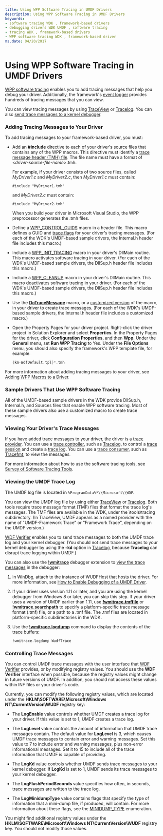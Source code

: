```yaml
---
title: Using WPP Software Tracing in UMDF Drivers
description: Using WPP Software Tracing in UMDF Drivers
keywords:
- software tracing WDK , framework-based drivers
- debugging drivers WDK UMDF , software tracing
- tracing WDK , framework-based drivers
- WPP software tracing WDK , framework-based driver
ms.date: 04/20/2017
---
```


# Using WPP Software Tracing in UMDF Drivers


[WPP software tracing](../devtest/wpp-software-tracing.md) enables you to add tracing messages that help you debug your driver. Additionally, the framework's [event logger](using-the-framework-s-event-logger.md) provides hundreds of tracing messages that you can view.

You can view tracing messages by using [TraceView](../devtest/traceview.md) or [Tracelog](../devtest/tracelog.md). You can also [send trace messages to a kernel debugger](../devtest/how-do-i-send-trace-messages-to-a-kernel-debugger-.md).

### Adding Tracing Messages to Your Driver

To add tracing messages to your framework-based driver, you must:

-   Add an **\#include** directive to each of your driver's source files that contains any of the WPP macros. This directive must identify a [trace message header (TMH) file](../devtest/trace-message-header-file.md). The file name must have a format of &lt;*driver-source-file-name*&gt;.tmh.

    For example, if your driver consists of two source files, called *MyDriver1.c* and *MyDriver2.c*, then *MyDriver1.c* must contain:

    `#include "MyDriver1.tmh"`

    and *MyDriver2.c* must contain:

    `#include "MyDriver2.tmh"`

    When you build your driver in Microsoft Visual Studio, the WPP preprocessor generates the .tmh files.

-   Define a [WPP\_CONTROL\_GUIDS](/previous-versions/windows/hardware/previsioning-framework/ff556186(v=vs.85)) macro in a header file. This macro defines a GUID and [trace flags](../devtest/trace-flags.md) for your driver's tracing messages. (For each of the WDK's UMDF-based sample drivers, the Internal.h header file includes this macro.)

-   Include a [WPP\_INIT\_TRACING](/previous-versions/windows/hardware/previsioning-framework/ff556191(v=vs.85)) macro in your driver's DllMain routine. This macro activates software tracing in your driver. (For each of the WDK's UMDF-based sample drivers, the DllSup.h header file includes this macro.)

-   Include a [WPP\_CLEANUP](/previous-versions/windows/hardware/previsioning-framework/ff556179(v=vs.85)) macro in your driver's DllMain routine. This macro deactivates software tracing in your driver. (For each of the WDK's UMDF-based sample drivers, the DllSup.h header file includes this macro.)

-   Use the [**DoTraceMessage**](/previous-versions/windows/hardware/previsioning-framework/ff544918(v=vs.85)) macro, or a [customized version](../devtest/can-i-customize-dotracemessage-.md) of the macro, in your driver to create trace messages. (For each of the WDK's UMDF-based sample drivers, the Internal.h header file includes a customized macro.)

-   Open the Property Pages for your driver project. Right-click the driver project in Solution Explorer and select **Properties**. In the Property Pages for the driver, click **Configuration Properties**, and then **Wpp**. Under the **General** menu, set **Run WPP Tracing** to Yes. Under the **File Options** menu, you should also specify the framework's WPP template file, for example:

    ```cpp
    {km-WdfDefault.tpl}*.tmh
    ```

For more information about adding tracing messages to your driver, see [Adding WPP Macros to a Driver](../devtest/adding-wpp-macros-to-a-trace-provider.md).

### Sample Drivers That Use WPP Software Tracing

All of the UMDF-based sample drivers in the WDK provide DllSup.h, Internal.h, and Sources files that enable WPP software tracing. Most of these sample drivers also use a customized macro to create trace messages.

### Viewing Your Driver's Trace Messages

If you have added trace messages to your driver, the driver is a [trace provider](../devtest/trace-provider.md). You can use a [trace controller](../devtest/trace-controller.md), such as [Tracelog](../devtest/tracelog.md), to control a [trace session](../devtest/trace-session.md) and create a [trace log](../devtest/trace-log.md). You can use a [trace consumer](../devtest/trace-consumer.md), such as [Tracefmt](../devtest/tracefmt.md), to view the messages.

For more information about how to use the software tracing tools, see [Survey of Software Tracing Tools](../devtest/survey-of-software-tracing-tools.md).

### Viewing the UMDF Trace Log

The UMDF log file is located in `%ProgramData%*\\Microsoft\\WDF`.

You can view the UMDF log file by using either [TraceView](../devtest/traceview.md) or [Tracelog](../devtest/tracelog.md). Both tools require trace message format (TMF) files that format the trace log's messages. The TMF files are available in the WDK, under the \\tools\\tracing subdirectory. (In TraceView, UMDF appears as a named provider with the name of "UMDF-Framework Trace" or "Framework Trace", depending on the UMDF version.)

[WDF Verifier](../devtest/wdf-verifier-control-application.md) enables you to send trace messages to both the UMDF trace log and your kernel debugger. (You should not send trace messages to your kernel debugger by using the **-kd** option in [Tracelog](../devtest/tracelog.md), because **Tracelog** can disrupt trace logging within UMDF.)

You can also use the [**!wmitrace**](../debugger/wmi-tracing-extensions--wmitrace-dll-.md) debugger extension to [view the trace messages](../devtest/how-do-i-send-trace-messages-to-a-kernel-debugger-.md) in the debugger:

1.  In WinDbg, attach to the instance of WUDFHost that hosts the driver. For more information, see [How to Enable Debugging of a UMDF Driver](enabling-a-debugger.md).
2.  If your driver uses version 1.11 or later, and you are using the kernel debugger from Windows 8 or later, you can skip this step. If your driver uses a version of UMDF earlier than 1.11, use [**!wmitrace.tmffile**](../debugger/-wmitrace-tmffile.md) or [**!wmitrace.searchpath**](../debugger/-wmitrace-searchpath.md) to specify a platform-specific trace message format (.tmf) file, or a path to a .tmf file. The .tmf files are located in platform-specific subdirectories in the WDK.

3.  Use the [**!wmitrace.logdump**](../debugger/-wmitrace-logdump.md) command to display the contents of the trace buffers:

    ```cpp
    !wmitrace.logdump WudfTrace
    ```

### Controlling Trace Messages

You can control UMDF trace messages with the user interface that [WDF Verifier](../devtest/wdf-verifier-control-application.md) provides, or by modifying registry values. You should use the **WDF Verifier** interface when possible, because the registry values might change in future versions of UMDF. In addition, you should not access these values within INF files or your driver's code.

Currently, you can modify the following registry values, which are located under the **HKLM\\SOFTWARE\\Microsoft\\Windows NT\\CurrentVersion\\WUDF** registry key:

-   The **LogEnable** value controls whether UMDF creates a trace log for your driver. If this value is set to 1, UMDF creates a trace log.

-   The **LogLevel** value controls the amount of information that UMDF trace messages contain. The default value for **LogLevel** is 3, which causes UMDF trace messages to contain error and warning messages. Set this value to 7 to include error and warning messages, plus non-error informational messages. Set it to 15 to include all of the trace information that UMDF is capable of providing.

-   The **LogKd** value controls whether UMDF sends trace messages to your kernel debugger. If **LogKd** is set to 1, UMDF sends its trace messages to your kernel debugger.

-   The **LogFlushPeriodSeconds** value specifies how often, in seconds, trace messages are written to the trace log.

-   The **LogMinidumpType** value contains flags that specify the type of information that a mini-dump file, if produced, will contain. For more information about these flags, see the [MINIDUMP\_TYPE](/windows/win32/api/minidumpapiset/ne-minidumpapiset-minidump_type) enumeration.

You might find additional registry values under the **HKLM\\SOFTWARE\\Microsoft\\Windows NT\\CurrentVersion\\WUDF** registry key. You should not modify those values.

